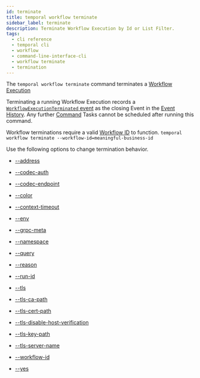 ```yaml
---
id: terminate
title: temporal workflow terminate
sidebar_label: terminate
description: Terminate Workflow Execution by Id or List Filter.
tags:
  - cli reference
  - temporal cli
  - workflow
  - command-line-interface-cli
  - workflow terminate
  - termination
---
```


The `temporal workflow terminate` command terminates a [Workflow Execution](/concepts/what-is-a-workflow-execution)

Terminating a running Workflow Execution records a [`WorkflowExecutionTerminated` event](/references/events#workflowexecutionterminated) as the closing Event in the [Event History](/concepts/what-is-an-event-history).
Any further [Command](/concepts/what-is-a-command) Tasks cannot be scheduled after running this command.

Workflow terminations require a valid [Workflow ID](/concepts/what-is-a-workflow-id) to function.
`temporal workflow terminate --workflow-id=meaningful-business-id`

Use the following options to change termination behavior.

- [--address](/cli/cmd-options/address)

- [--codec-auth](/cli/cmd-options/codec-auth)

- [--codec-endpoint](/cli/cmd-options/codec-endpoint)

- [--color](/cli/cmd-options/color)

- [--context-timeout](/cli/cmd-options/context-timeout)

- [--env](/cli/cmd-options/env)

- [--grpc-meta](/cli/cmd-options/grpc-meta)

- [--namespace](/cli/cmd-options/namespace)

- [--query](/cli/cmd-options/query)

- [--reason](/cli/cmd-options/reason)

- [--run-id](/cli/cmd-options/run-id)

- [--tls](/cli/cmd-options/tls)

- [--tls-ca-path](/cli/cmd-options/tls-ca-path)

- [--tls-cert-path](/cli/cmd-options/tls-cert-path)

- [--tls-disable-host-verification](/cli/cmd-options/tls-disable-host-verification)

- [--tls-key-path](/cli/cmd-options/tls-key-path)

- [--tls-server-name](/cli/cmd-options/tls-server-name)

- [--workflow-id](/cli/cmd-options/workflow-id)

- [--yes](/cli/cmd-options/yes)
